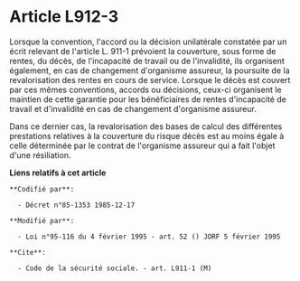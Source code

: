 # Article L912-3

Lorsque la convention, l'accord ou la décision unilatérale constatée par un écrit relevant de l'article L. 911-1 prévoient la
couverture, sous forme de rentes, du décès, de l'incapacité de travail ou de l'invalidité, ils organisent également, en cas
de changement d'organisme assureur, la poursuite de la revalorisation des rentes en cours de service. Lorsque le décès est
couvert par ces mêmes conventions, accords ou décisions, ceux-ci organisent le maintien de cette garantie pour les
bénéficiaires de rentes d'incapacité de travail et d'invalidité en cas de changement d'organisme assureur.

Dans ce dernier cas, la revalorisation des bases de calcul des différentes prestations relatives à la couverture du risque
décès est au moins égale à celle déterminée par le contrat de l'organisme assureur qui a fait l'objet d'une résiliation.

**Liens relatifs à cet article**

	**Codifié par**:

	  - Décret n°85-1353 1985-12-17

	**Modifié par**:

	  - Loi n°95-116 du 4 février 1995 - art. 52 () JORF 5 février 1995

	**Cite**:

	  - Code de la sécurité sociale. - art. L911-1 (M)
